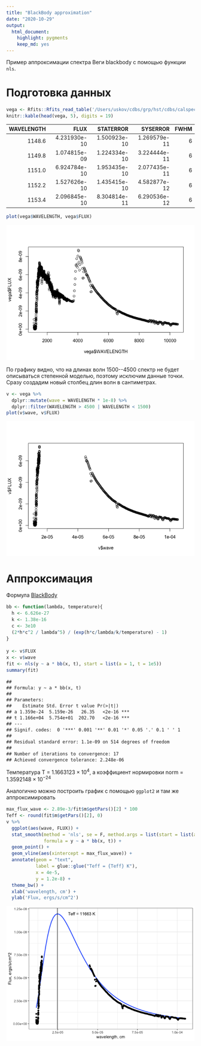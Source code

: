 ```yaml
---
title: "BlackBody approximation"
date: "2020-10-29"
output: 
  html_document: 
    highlight: pygments
    keep_md: yes
---
```




Пример аппроксимации спектра Веги blackbody с помощью функции `nls`. 

# Подготовка данных


```r
vega <- Rfits::Rfits_read_table('/Users/uskov/cdbs/grp/hst/cdbs/calspec/alpha_lyr_004.fits')
knitr::kable(head(vega, 5), digits = 19)
```



| WAVELENGTH|         FLUX|    STATERROR|     SYSERROR| FWHM|
|----------:|------------:|------------:|------------:|----:|
|     1148.6| 4.231930e-10| 1.500923e-10| 1.269579e-11|    6|
|     1149.8| 1.074815e-09| 1.224334e-10| 3.224444e-11|    6|
|     1151.0| 6.924784e-10| 1.953435e-10| 2.077435e-11|    6|
|     1152.2| 1.527626e-10| 1.435415e-10| 4.582877e-12|    6|
|     1153.4| 2.096845e-10| 8.304814e-11| 6.290536e-12|    6|

```r
plot(vega$WAVELENGTH, vega$FLUX)
```

![](MainExample_files/figure-html/unnamed-chunk-1-1.png)<!-- -->

По графику видно, что на длинах волн 1500--4500 спектр не будет описываться степенной моделью, поэтому исключим данные точки. Сразу создадим новый столбец длин волн в сантиметрах.


```r
v <- vega %>% 
  dplyr::mutate(wave = WAVELENGTH * 1e-8) %>% 
  dplyr::filter(WAVELENGTH > 4500 | WAVELENGTH < 1500)
plot(v$wave, v$FLUX)
```

![](MainExample_files/figure-html/unnamed-chunk-2-1.png)<!-- -->

# Аппроксимация

Формула [BlackBody](http://burro.cwru.edu/Academics/Astr221/Light/blackbody.html)



```r
bb <- function(lambda, temperature){
  h <- 6.626e-27
  k <- 1.38e-16
  c <- 3e10
  (2*h*c^2 / lambda^5) / (exp(h*c/lambda/k/temperature) - 1)
}

y <- v$FLUX
x <- v$wave
fit <- nls(y ~ a * bb(x, t), start = list(a = 1, t = 1e5))
summary(fit)
```

```
## 
## Formula: y ~ a * bb(x, t)
## 
## Parameters:
##    Estimate Std. Error t value Pr(>|t|)    
## a 1.359e-24  5.159e-26   26.35   <2e-16 ***
## t 1.166e+04  5.754e+01  202.70   <2e-16 ***
## ---
## Signif. codes:  0 '***' 0.001 '**' 0.01 '*' 0.05 '.' 0.1 ' ' 1
## 
## Residual standard error: 1.1e-09 on 514 degrees of freedom
## 
## Number of iterations to convergence: 17 
## Achieved convergence tolerance: 2.248e-06
```


Температура T = $1.1663123\times 10^{4}$, а коэффициент нормировки norm = $1.3592148\times 10^{-24}$

Аналогично можно построить график с помощью `ggplot2` и там же аппроксимировать

```r
max_flux_wave <- 2.89e-3/fit$m$getPars()[2] * 100
Teff <- round(fit$m$getPars()[2], 0)
v %>% 
  ggplot(aes(wave, FLUX)) +
  stat_smooth(method = 'nls', se = F, method.args = list(start = list(a=1, t = 1e5)),
              formula = y ~ a * bb(x, t)) +
  geom_point() +
  geom_vline(aes(xintercept = max_flux_wave)) +
  annotate(geom = "text", 
           label = glue::glue("Teff = {Teff} K"),
           x = 4e-5, 
           y = 1.2e-8) +
  theme_bw() +
  xlab('wavelength, cm') + 
  ylab('Flux, ergs/s/cm^2')
```

![](MainExample_files/figure-html/unnamed-chunk-4-1.png)<!-- -->


